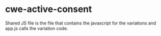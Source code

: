 # cwe-active-consent

Shared JS file is the file that contains the javascript for the variations and app.js calls the variation code.
